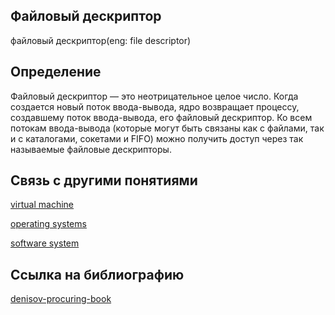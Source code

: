 ## Файловый дескриптор
файловый дескриптор(eng: file descriptor) 

## Определение
Файловый дескриптор — это неотрицательное целое число. Когда создается новый поток ввода-вывода, ядро возвращает процессу, создавшему поток ввода-вывода, его файловый дескриптор. Ко всем потокам ввода-вывода (которые могут быть связаны как с файлами, так и с каталогами, сокетами и FIFO) можно получить доступ через так называемые файловые дескрипторы.
## Связь с другими понятиями

[virtual machine](https://github.com/vernikkkkkkkkkkkkkkkkkkk/concept/blob/main/virtual%20machines/virtual%20machines/virtual%20machines.md)

[operating systems](https://github.com/vernikkkkkkkkkkkkkkkkkkk/concept/blob/main/virtual%20machines/virtual%20machines/operating%20systems.md)

[software system](https://github.com/vernikkkkkkkkkkkkkkkkkkk/concept/blob/main/virtual%20machines/virtual%20machines/software%20system.md)

## Cсылка на библиографию
[denisov-procuring-book](https://github.com/vernikkkkkkkkkkkkkkkkkkk/concept/blob/main/bibliography/virtual%20machines/denisov-procuring-book.md)


